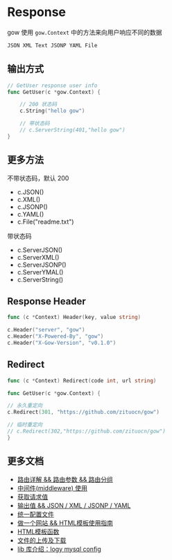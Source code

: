 # Response

gow 使用 ` gow.Context ` 中的方法来向用户响应不同的数据

```sh
JSON XML Text JSONP YAML File
```

## 输出方式

``` go
// GetUser response user info
func GetUser(c *gow.Context) {

    // 200 状态码
    c.String("hello gow")

    // 带状态码
    // c.ServerString(401,"hello gow")
}

```

## 更多方法

不带状态码，默认 200

* c.JSON()
* c.XML()
* c.JSONP()
* c.YAML()
* c.File("readme.txt")

带状态码

* c.ServerJSON()
* c.ServerXML()
* c.ServerJSONP()
* c.ServerYMAL()
* c.ServerString()

## Response Header

```go
func (c *Context) Header(key, value string)
```

```go
c.Header("server", "gow")
c.Header("X-Powered-By", "gow")
c.Header("X-Gow-Version", "v0.1.0")
```

## Redirect

```go
func (c *Context) Redirect(code int, url string)
```

```go
func GetUser(c *gow.Context) {

// 永久重定向
c.Redirect(301, "https://github.com/zituocn/gow")

// 临时重定向    
// c.Redirect(302,"https://github.com/zituocn/gow")
}
```

## 更多文档

* [路由详解 && 路由参数 && 路由分组](https://github.com/zituocn/gow/blob/main/docs/route.md)
* [中间件(middleware) 使用](https://github.com/zituocn/gow/blob/main/docs/middleware.md)
* [获取请求值](https://github.com/zituocn/gow/blob/main/docs/request.md)
* [输出值 && JSON / XML / JSONP / YAML](https://github.com/zituocn/gow/blob/main/docs/response.md)
* [统一配置文件](https://github.com/zituocn/gow/blob/main/docs/config.md)
* [做一个网站 && HTML模板使用指南](https://github.com/zituocn/gow/blob/main/docs/website.md)
* [HTML模板函数](https://github.com/zituocn/gow/blob/main/docs/html.md)
* [文件的上传及下载](https://github.com/zituocn/gow/blob/main/docs/upload.md)
* [lib 库介绍：logy mysql config ](https://github.com/zituocn/gow/blob/main/docs/lib.md)